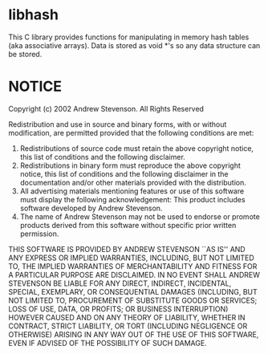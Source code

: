 # libhash
This C library provides functions for manipulating in memory hash tables (aka associative arrays). Data is stored as void *'s so any data structure can be stored.


# NOTICE
Copyright (c) 2002 Andrew Stevenson. All Rights Reserved

Redistribution and use in source and binary forms, with or without
modification, are permitted provided that the following conditions
are met:
1. Redistributions of source code must retain the above copyright
   notice, this list of conditions and the following disclaimer.
2. Redistributions in binary form must reproduce the above copyright
   notice, this list of conditions and the following disclaimer in the
   documentation and/or other materials provided with the distribution.
3. All advertising materials mentioning features or use of this software
   must display the following acknowledgement:
    This product includes software developed by Andrew Stevenson.
4. The name of Andrew Stevenson may not be used to endorse or promote
   products derived from this software without specific prior written
   permission.

THIS SOFTWARE IS PROVIDED BY ANDREW STEVENSON ``AS IS'' AND ANY EXPRESS OR
IMPLIED WARRANTIES, INCLUDING, BUT NOT LIMITED TO, THE IMPLIED WARRANTIES
OF MERCHANTABILITY AND FITNESS FOR A PARTICULAR PURPOSE ARE DISCLAIMED.
IN NO EVENT SHALL ANDREW STEVENSON BE LIABLE FOR ANY DIRECT, INDIRECT,
INCIDENTAL, SPECIAL, EXEMPLARY, OR CONSEQUENTIAL DAMAGES (INCLUDING, BUT
NOT LIMITED TO, PROCUREMENT OF SUBSTITUTE GOODS OR SERVICES; LOSS OF USE,
DATA, OR PROFITS; OR BUSINESS INTERRUPTION) HOWEVER CAUSED AND ON ANY
THEORY OF LIABILITY, WHETHER IN CONTRACT, STRICT LIABILITY, OR TORT
(INCLUDING NEGLIGENCE OR OTHERWISE) ARISING IN ANY WAY OUT OF THE USE OF
THIS SOFTWARE, EVEN IF ADVISED OF THE POSSIBILITY OF SUCH DAMAGE.
